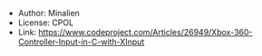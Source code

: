 * Author: Minalien
* License: CPOL
* Link: https://www.codeproject.com/Articles/26949/Xbox-360-Controller-Input-in-C-with-XInput